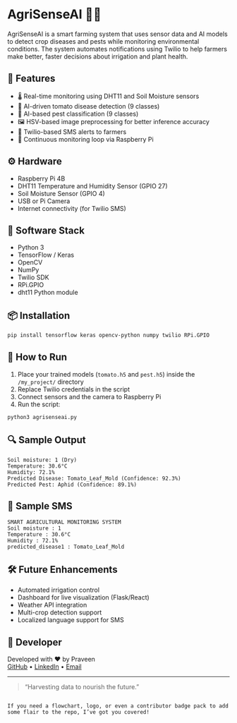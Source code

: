 

# AgriSenseAI 🌾📡

AgriSenseAI is a smart farming system that uses sensor data and AI models to detect crop diseases and pests while monitoring environmental conditions. The system automates notifications using Twilio to help farmers make better, faster decisions about irrigation and plant health.

## 📌 Features

- 🌡️ Real-time monitoring using DHT11 and Soil Moisture sensors  
- 🌿 AI-driven tomato disease detection (9 classes)  
- 🐛 AI-based pest classification (9 classes)  
- 🖼️ HSV-based image preprocessing for better inference accuracy  
- 📲 Twilio-based SMS alerts to farmers  
- 🔄 Continuous monitoring loop via Raspberry Pi  

## ⚙️ Hardware

- Raspberry Pi 4B  
- DHT11 Temperature and Humidity Sensor (GPIO 27)  
- Soil Moisture Sensor (GPIO 4)  
- USB or Pi Camera  
- Internet connectivity (for Twilio SMS)  

## 🧠 Software Stack

- Python 3  
- TensorFlow / Keras  
- OpenCV  
- NumPy  
- Twilio SDK  
- RPi.GPIO  
- dht11 Python module  

## 📦 Installation

```bash
pip install tensorflow keras opencv-python numpy twilio RPi.GPIO
```

## 🚀 How to Run

1. Place your trained models (`tomato.h5` and `pest.h5`) inside the `/my_project/` directory  
2. Replace Twilio credentials in the script  
3. Connect sensors and the camera to Raspberry Pi  
4. Run the script:

```bash
python3 agrisenseai.py
```

## 🔍 Sample Output

```
Soil moisture: 1 (Dry)
Temperature: 30.6°C
Humidity: 72.1%
Predicted Disease: Tomato_Leaf_Mold (Confidence: 92.3%)
Predicted Pest: Aphid (Confidence: 89.1%)
```

## 📲 Sample SMS

```
SMART AGRICULTURAL MONITORING SYSTEM
Soil moisture : 1
Temperature : 30.6°C
Humidity : 72.1%
predicted_disease1 : Tomato_Leaf_Mold
```

## 🛠️ Future Enhancements

- Automated irrigation control  
- Dashboard for live visualization (Flask/React)  
- Weather API integration  
- Multi-crop detection support  
- Localized language support for SMS  

## 🙌 Developer

Developed with ❤️ by Praveen  
[GitHub](https://github.com/) • [LinkedIn](https://www.linkedin.com/) • [Email](mailto:your.email@example.com)

---

> “Harvesting data to nourish the future.”
```

If you need a flowchart, logo, or even a contributor badge pack to add some flair to the repo, I’ve got you covered!
